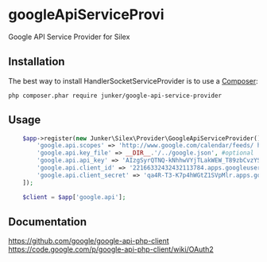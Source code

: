 # googleApiServiceProvi

Google API Service Provider for Silex

## Installation
The best way to install HandlerSocketServiceProvider is to use a [Composer](https://getcomposer.org/download):

    php composer.phar require junker/google-api-service-provider
 
## Usage

```php
	$app->register(new Junker\Silex\Provider\GoogleApiServiceProvider(), [
		'google.api.scopes' => 'http://www.google.com/calendar/feeds/ https://www.googleapis.com/auth/androidpublisher', #required
		'google.api.key_file' => __DIR__.'/../google.json', #optional
		'google.api.api_key' => 'AIzgSyrQTNQ-kNhhwVYjTLakWEW_T89zbCvzYS8', #optional
		'google.api.client_id' => '22166332432432113784.apps.googleusercontent.com', #optional
		'google.api.client_secret' => 'qa4R-T3-K7p4hWGtZ1SVpMlr.apps.googleusercontent.com', #optional
	]);

	$client = $app['google.api'];
```

## Documentation
https://github.com/google/google-api-php-client
https://code.google.com/p/google-api-php-client/wiki/OAuth2
